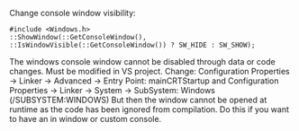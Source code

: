 Change console window visibility: 
```
#include <Windows.h>
::ShowWindow(::GetConsoleWindow(), ::IsWindowVisible(::GetConsoleWindow()) ? SW_HIDE : SW_SHOW);
```

The windows console window cannot be disabled through data or code changes. Must be modified in VS project.
Change:
Configuration Properties -> Linker -> Advanced -> Entry Point: mainCRTStartup
and
Configuration Properties -> Linker -> System -> SubSystem: Windows (/SUBSYSTEM:WINDOWS)
But then the window cannot be opened at runtime as the code has been ignored from compilation.
Do this if you want to have an in window or custom console.
